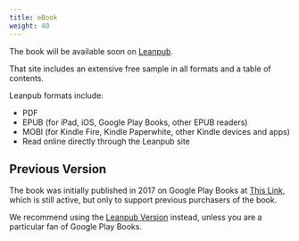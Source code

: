 ```yaml
---
title: eBook
weight: 40
---
```


The book will be available soon on [Leanpub](https://leanpub.com/onjava8).

That site includes an extensive free sample in all formats and a table of
contents.

Leanpub formats include:

- PDF
- EPUB (for iPad, iOS, Google Play Books, other EPUB readers)
- MOBI (for Kindle Fire, Kindle Paperwhite, other Kindle devices and apps)
- Read online directly through the Leanpub site

## Previous Version

The book was initially published in 2017 on Google Play Books at
[This Link](https://play.google.com/store/books/details?id=p4ytDgAAQBAJ),
which is still active, but only to support previous purchasers of the book.

We recommend using the [Leanpub Version](https://leanpub.com/onjava8) instead,
unless you are a particular fan of Google Play Books.
